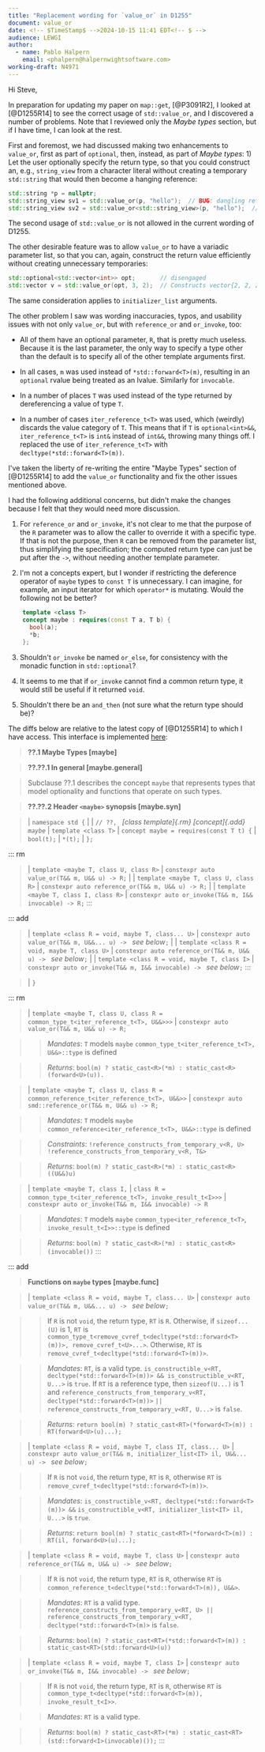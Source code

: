 ```yaml
---
title: "Replacement wording for `value_or` in D1255"
document: value_or
date: <!-- $TimeStamp$ -->2024-10-15 11:41 EDT<!-- $ -->
audience: LEWGI
author:
  - name: Pablo Halpern
    email: <phalpern@halpernwightsoftware.com>
working-draft: N4971
---
```


Hi Steve,

In preparation for updating my paper on `map::get`, [@P3091R2], I looked at
[@D1255R14] to see the correct usage of `std::value_or`, and I discovered a
number of problems. Note that I reviewed only the *Maybe types* section, but if
I have time, I can look at the rest.

First and foremost, we had discussed making two enhancements to `value_or`,
first as part of `optional`, then, instead, as part of *Maybe types*: 1) Let
the user optionally specify the return type, so that you could construct an,
e.g., `string_view` from a character literal without creating a temporary
`std::string` that would then become a hanging reference:

```cpp
std::string *p = nullptr;
std::string_view sv1 = std::value_or(p, "hello");  // BUG: dangling reference
std::string_view sv2 = std::value_or<std::string_view>(p, "hello");  // OK
```

The second usage of `std::value_or` is not allowed in the current wording of
D1255.

The other desirable feature was to allow `value_or` to have a variadic
parameter list, so that you can, again, construct the return value efficiently
without creating unnecessary temporaries:

```cpp
std::optional<std::vector<int>> opt;       // disengaged
std::vector v = std::value_or(opt, 3, 2);  // Constructs vector{2, 2, 2}
```

The same consideration applies to `initializer_list` arguments.

The other problem I saw was wording inaccuracies, typos, and usability issues
with not only `value_or`, but with `reference_or` and `or_invoke`,
too:

* All of them have an optional parameter, `R`, that is pretty much useless.
  Because it is the last parameter, the only way to specify a type other than
  the default is to specify all of the other template arguments first.

* In all cases, `m` was used instead of `*std::forward<T>(m)`, resulting in an
  `optional` rvalue being treated as an lvalue. Similarly for `invocable`.

* In a number of places `T` was used instead of the type returned by
  dereferencing a value of type `T`.

* In a number of cases `iter_reference_t<T>` was used, which (weirdly) discards
  the value category of `T`. This means that if `T` is `optional<int>&&`,
  `iter_reference_t<T>` is `int&` instead of `int&&`, throwing many things
  off.  I replaced the use of `iter_reference_t<T>` with
  `decltype(*std::forward<T>(m))`.

I've taken the liberty of re-writing the entire "Maybe Types" section of
[@D1255R14] to add the `value_or` functionality and fix the other issues
mentioned above.

I had the following additional concerns, but didn't make the changes because I
felt that they would need more discussion.

1. For `reference_or` and `or_invoke`, it's not clear to me that the purpose of
   the `R` parameter was to allow the caller to override it with a specific
   type. If that is not the purpose, then `R` can be removed from the parameter
   list, thus simplifying the specification; the computed return type can
   just be put after the `->`, without needing another template parameter.

2. I'm not a concepts expert, but I wonder if restricting the deference
   operator of `maybe` types to `const T` is unnecessary. I can imagine, for
   example, an input iterator for which `operator*` is mutating.  Would the
   following not be better?

```cpp
    template <class T>
    concept maybe : requires(const T a, T b) {
      bool(a);
      *b;
    };
```

3. Shouldn't `or_invoke` be named `or_else`, for consistency with the monadic
   function in `std::optional`?

4. It seems to me that if `or_invoke` cannot find a common return type, it
   would still be useful if it returned `void`.

5. Shouldn't there be an `and_then` (not sure what the return type should be)?

The diffs below are relative to the latest copy of [@D1255R14] to which I have
access.  This interface is implemented [here](https://github.com/phalpern/WG21-halpern/blob/P3091/P3091-map_lookup/xoptional.h#L176):

> **??.1 Maybe Types [maybe]**

> **??.??.1 In general [maybe.general]**

> Subclause ??.1 describes the concept `maybe` that represents types that model
> optionality and functions that operate on such types.


> **??.??.2 Header `<maybe>` synopsis [maybe.syn]**

>| `namespace std {`
>|
>| `// ??, ` *[class template]{.rm} [concept]{.add} `maybe`*
>| `template <class T>`
>| `concept maybe = requires(const T t) {`
>|     `bool(t);`
>|     `*(t);`
>| `};`

::: rm
>| `template <maybe T, class U, class R>`
>|     `constexpr auto value_or(T&& m, U&& u) -> R;`
>|
>| `template <maybe T, class U, class R>`
>|     `constexpr auto reference_or(T&& m, U&& u) -> R;`
>|
>| `template <maybe T, class I, class R>`
>|     `constexpr auto or_invoke(T&& m, I&& invocable) -> R;`
:::

::: add
>| `template <class R = void, maybe T, class... U>`
>|     `constexpr auto value_or(T&& m, U&&... u) -> ` *see below*`;`
>|
>| `template <class R = void, maybe T, class U>`
>|     `constexpr auto reference_or(T&& m, U&& u) -> ` *see below*`;`
>|
>| `template <class R = void, maybe T, class I>`
>|     `constexpr auto or_invoke(T&& m, I&& invocable) -> ` *see below*`;`
:::

>| `}`

::: rm
>| `template <maybe T, class U, class R = common_type_t<iter_reference_t<T>, U&&>>>`
>|     `constexpr auto value_or(T&& m, U&& u) -> R;`

>> *Mandates*: `T` models `maybe` `common_type_t<iter_reference_t<T>, U&&>::type` is defined

>> *Returns*: `bool(m) ? static_cast<R>(*m) : static_cast<R>(forward<U>(u)).`

>| `template <maybe T, class U, class R = common_reference_t<iter_reference_t<T>, U&&>>`
>| `constexpr auto smd::reference_or(T&& m, U&& u) -> R;`

>> *Mandates*: `T` models `maybe` `common_reference<iter_reference_t<T>, U&&>::type` is defined

>> *Constraints*: `!reference_constructs_from_temporary_v<R, U>`
>> `!reference_constructs_from_temporary_v<R, T&>`

>> *Returns*: `bool(m) ? static_cast<R>(*m) : static_cast<R>((U&&)u)`

>| `template <maybe T, class I,`
>|                       `class R = common_type_t<iter_reference_t<T>, invoke_result_t<I>>>`
>| `constexpr auto or_invoke(T&& m, I&& invocable) -> R`

>> *Mandates*: `T` models `maybe` `common_type<iter_reference_t<T>`,
>> `invoke_result_t<I>>::type` is defined

>> *Returns*: `bool(m) ? static_cast<R>(*m) : static_cast<R>(invocable())`
:::

::: add
> **Functions on `maybe` types [maybe.func]**

>| `template <class R = void, maybe T, class... U>`
>|     `constexpr auto value_or(T&& m, U&&... u) -> ` *see below*`;`

>> If `R` is not `void`, the return type, `RT` is `R`. Otherwise, if
>> `sizeof...(U)` is 1, `RT` is
>> `common_type_t<remove_cvref_t<decltype(*std::forward<T>(m))>, remove_cvref_t<U>...>`. Otherwise,
>> `RT` is `remove_cvref_t<decltype(*std::forward<T>(m))>`.

>> *Mandates*: `RT`, is a valid type. `is_constructible_v<RT,`
>> `decltype(*std::forward<T>(m))> && is_constructible_v<RT, U...>` is
>> `true`. If `RT` is a reference type, then `sizeof(U...)` is 1 and
>> `reference_constructs_from_temporary_v<RT, decltype(*std::forward<T>(m))>`
>> `|| reference_constructs_from_temporary_v<RT, U...>` is `false`.

>> *Returns*: `return bool(m) ? static_cast<RT>(*forward<T>(m)) : RT(forward<U>(u)...);`

>| `template <class R = void, maybe T, class IT, class... U>`
>|     `constexpr auto value_or(T&& m, initializer_list<IT> il, U&&... u) -> ` *see below*`;`

>> If `R` is not `void`, the return type, `RT` is `R`, otherwise `RT` is
>> `remove_cvref_t<decltype(*std::forward<T>(m))>`.

>> *Mandates*: `is_constructible_v<RT, decltype(*std::forward<T>(m))> &&`
>> `is_constructible_v<RT, initializer_list<IT> il, U...>` is `true`.

>> *Returns*: `return bool(m) ? static_cast<RT>(*forward<T>(m)) : RT(il, forward<U>(u)...);`

>| `template <class R = void, maybe T, class U>`
>|     `constexpr auto reference_or(T&& m, U&& u) -> ` *see below*`;`

>> If `R` is not `void`, the return type, `RT` is `R`, otherwise `RT` is
>> `common_reference_t<decltype(*std::forward<T>(m)), U&&>`.

>> *Mandates*: `RT` is a valid type.
>> `reference_constructs_from_temporary_v<RT, U> ||`
>> `reference_constructs_from_temporary_v<RT, decltype(*std::forward<T>(m)>`
>> is `false`.

>> *Returns*: `bool(m) ? static_cast<RT>(*std::forward<T>(m)) : static_cast<RT>(std::forward<U>(u))`

>| `template <class R = void, maybe T, class I>`
>|     `constexpr auto or_invoke(T&& m, I&& invocable) -> ` *see below*`;`

>> If `R` is not `void`, the return type, `RT` is `R`, otherwise `RT` is
>> `common_type_t<decltype(*std::forward<T>(m)), invoke_result_t<I>>`.

>> *Mandates*: `RT` is a valid type.

>> *Returns*: `bool(m) ? static_cast<RT>(*m) : static_cast<RT>(std::forward<I>(invocable)());`
:::
